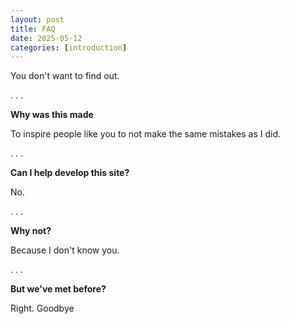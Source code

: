```yaml
---
layout: post
title: FAQ
date: 2025-05-12
categories: [introduction]
---
```


You don't want to find out.

.
.
.

<strong style="font-size:1em;">Why was this made </strong>

To inspire people like you to not make the same mistakes as I did.

.
.
.

<strong style="font-size:1em;">Can I help develop this site? </strong>

  No.
  
.
.
.

<strong style="font-size:1em;">Why not?</strong>

  Because I don't know you.
  
.
.
.

<strong style="font-size:1em;">But we've met before? </strong>

  Right. Goodbye

